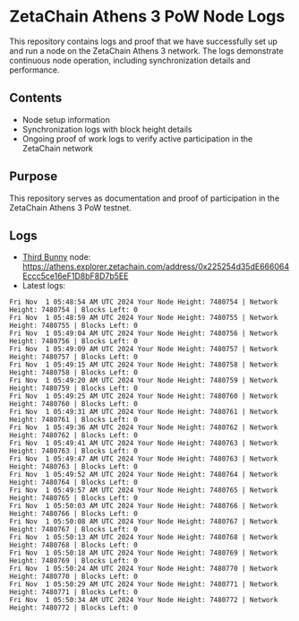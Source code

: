 # ZetaChain Athens 3 PoW Node Logs
This repository contains logs and proof that we have successfully set up and run a node on the ZetaChain Athens 3 network. The logs demonstrate continuous node operation, including synchronization details and performance.

## Contents
- Node setup information
- Synchronization logs with block height details
- Ongoing proof of work logs to verify active participation in the ZetaChain network

## Purpose
This repository serves as documentation and proof of participation in the ZetaChain Athens 3 PoW testnet.

## Logs

- [Third Bunny](https://thirdbunny.xyz/) node: https://athens.explorer.zetachain.com/address/0x225254d35dE666064Eccc5ce16eF1D8bF8D7b5EE
- Latest logs:
```
Fri Nov  1 05:48:54 AM UTC 2024 Your Node Height: 7480754 | Network Height: 7480754 | Blocks Left: 0
Fri Nov  1 05:48:59 AM UTC 2024 Your Node Height: 7480755 | Network Height: 7480755 | Blocks Left: 0
Fri Nov  1 05:49:04 AM UTC 2024 Your Node Height: 7480756 | Network Height: 7480756 | Blocks Left: 0
Fri Nov  1 05:49:09 AM UTC 2024 Your Node Height: 7480757 | Network Height: 7480757 | Blocks Left: 0
Fri Nov  1 05:49:15 AM UTC 2024 Your Node Height: 7480758 | Network Height: 7480758 | Blocks Left: 0
Fri Nov  1 05:49:20 AM UTC 2024 Your Node Height: 7480759 | Network Height: 7480759 | Blocks Left: 0
Fri Nov  1 05:49:25 AM UTC 2024 Your Node Height: 7480760 | Network Height: 7480760 | Blocks Left: 0
Fri Nov  1 05:49:31 AM UTC 2024 Your Node Height: 7480761 | Network Height: 7480761 | Blocks Left: 0
Fri Nov  1 05:49:36 AM UTC 2024 Your Node Height: 7480762 | Network Height: 7480762 | Blocks Left: 0
Fri Nov  1 05:49:41 AM UTC 2024 Your Node Height: 7480763 | Network Height: 7480763 | Blocks Left: 0
Fri Nov  1 05:49:47 AM UTC 2024 Your Node Height: 7480763 | Network Height: 7480763 | Blocks Left: 0
Fri Nov  1 05:49:52 AM UTC 2024 Your Node Height: 7480764 | Network Height: 7480764 | Blocks Left: 0
Fri Nov  1 05:49:57 AM UTC 2024 Your Node Height: 7480765 | Network Height: 7480765 | Blocks Left: 0
Fri Nov  1 05:50:03 AM UTC 2024 Your Node Height: 7480766 | Network Height: 7480766 | Blocks Left: 0
Fri Nov  1 05:50:08 AM UTC 2024 Your Node Height: 7480767 | Network Height: 7480767 | Blocks Left: 0
Fri Nov  1 05:50:13 AM UTC 2024 Your Node Height: 7480768 | Network Height: 7480768 | Blocks Left: 0
Fri Nov  1 05:50:18 AM UTC 2024 Your Node Height: 7480769 | Network Height: 7480769 | Blocks Left: 0
Fri Nov  1 05:50:24 AM UTC 2024 Your Node Height: 7480770 | Network Height: 7480770 | Blocks Left: 0
Fri Nov  1 05:50:29 AM UTC 2024 Your Node Height: 7480771 | Network Height: 7480771 | Blocks Left: 0
Fri Nov  1 05:50:34 AM UTC 2024 Your Node Height: 7480772 | Network Height: 7480772 | Blocks Left: 0
```
